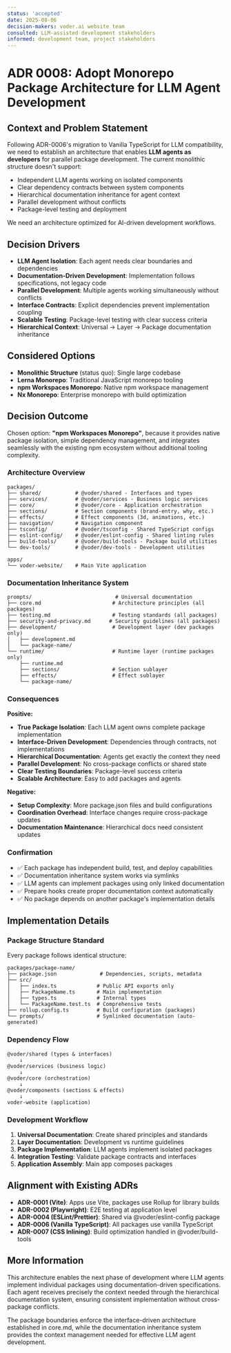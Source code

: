 ```yaml
---
status: 'accepted'
date: 2025-08-06
decision-makers: voder.ai website team
consulted: LLM-assisted development stakeholders
informed: development team, project stakeholders
---
```


# ADR 0008: Adopt Monorepo Package Architecture for LLM Agent Development

## Context and Problem Statement

Following ADR-0006's migration to Vanilla TypeScript for LLM compatibility, we need to establish an architecture that enables **LLM agents as developers** for parallel package development. The current monolithic structure doesn't support:

- Independent LLM agents working on isolated components
- Clear dependency contracts between system components  
- Hierarchical documentation inheritance for agent context
- Parallel development without conflicts
- Package-level testing and deployment

We need an architecture optimized for AI-driven development workflows.

## Decision Drivers

- **LLM Agent Isolation**: Each agent needs clear boundaries and dependencies
- **Documentation-Driven Development**: Implementation follows specifications, not legacy code
- **Parallel Development**: Multiple agents working simultaneously without conflicts
- **Interface Contracts**: Explicit dependencies prevent implementation coupling
- **Scalable Testing**: Package-level testing with clear success criteria
- **Hierarchical Context**: Universal → Layer → Package documentation inheritance

## Considered Options

- **Monolithic Structure** (status quo): Single large codebase
- **Lerna Monorepo**: Traditional JavaScript monorepo tooling
- **npm Workspaces Monorepo**: Native npm workspace management
- **Nx Monorepo**: Enterprise monorepo with build optimization

## Decision Outcome

Chosen option: **"npm Workspaces Monorepo"**, because it provides native package isolation, simple dependency management, and integrates seamlessly with the existing npm ecosystem without additional tooling complexity.

### Architecture Overview

```
packages/
├── shared/           # @voder/shared - Interfaces and types
├── services/         # @voder/services - Business logic services  
├── core/             # @voder/core - Application orchestration
├── sections/         # Section components (brand-entry, why, etc.)
├── effects/          # Effect components (3d, animations, etc.)
├── navigation/       # Navigation component
├── tsconfig/         # @voder/tsconfig - Shared TypeScript configs
├── eslint-config/    # @voder/eslint-config - Shared linting rules
├── build-tools/      # @voder/build-tools - Package build utilities
└── dev-tools/        # @voder/dev-tools - Development utilities

apps/
└── voder-website/    # Main Vite application
```

### Documentation Inheritance System

```
prompts/                           # Universal documentation
├── core.md                       # Architecture principles (all packages)
├── testing.md                    # Testing standards (all packages)
├── security-and-privacy.md      # Security guidelines (all packages)
├── development/                  # Development layer (dev packages only)
│   ├── development.md
│   └── package-name/
└── runtime/                      # Runtime layer (runtime packages only)
    ├── runtime.md
    ├── sections/                 # Section sublayer
    ├── effects/                  # Effect sublayer
    └── package-name/
```

### Consequences

**Positive:**
- **True Package Isolation**: Each LLM agent owns complete package implementation
- **Interface-Driven Development**: Dependencies through contracts, not implementations
- **Hierarchical Documentation**: Agents get exactly the context they need
- **Parallel Development**: No cross-package conflicts or shared state
- **Clear Testing Boundaries**: Package-level success criteria
- **Scalable Architecture**: Easy to add packages and agents

**Negative:**
- **Setup Complexity**: More package.json files and build configurations
- **Coordination Overhead**: Interface changes require cross-package updates
- **Documentation Maintenance**: Hierarchical docs need consistent updates

### Confirmation

- ✅ Each package has independent build, test, and deploy capabilities
- ✅ Documentation inheritance system works via symlinks
- ✅ LLM agents can implement packages using only linked documentation
- ✅ Prepare hooks create proper documentation context automatically
- ✅ No package depends on another package's implementation details

## Implementation Details

### Package Structure Standard
Every package follows identical structure:
```
packages/package-name/
├── package.json              # Dependencies, scripts, metadata
├── src/
│   ├── index.ts             # Public API exports only  
│   ├── PackageName.ts       # Main implementation
│   ├── types.ts             # Internal types
│   └── PackageName.test.ts  # Comprehensive tests
├── rollup.config.ts         # Build configuration (packages)
└── prompts/                 # Symlinked documentation (auto-generated)
```

### Dependency Flow
```
@voder/shared (types & interfaces)
    ↓
@voder/services (business logic)
    ↓  
@voder/core (orchestration)
    ↓
@voder/components (sections & effects)
    ↓
voder-website (application)
```

### Development Workflow
1. **Universal Documentation**: Create shared principles and standards
2. **Layer Documentation**: Development vs runtime guidelines  
3. **Package Implementation**: LLM agents implement isolated packages
4. **Integration Testing**: Validate package contracts and interfaces
5. **Application Assembly**: Main app composes packages

## Alignment with Existing ADRs

- **ADR-0001 (Vite)**: Apps use Vite, packages use Rollup for library builds
- **ADR-0002 (Playwright)**: E2E testing at application level
- **ADR-0004 (ESLint/Prettier)**: Shared via @voder/eslint-config package
- **ADR-0006 (Vanilla TypeScript)**: All packages use vanilla TypeScript
- **ADR-0007 (CSS Inlining)**: Build optimization handled in @voder/build-tools

## More Information

This architecture enables the next phase of development where LLM agents implement individual packages using documentation-driven specifications. Each agent receives precisely the context needed through the hierarchical documentation system, ensuring consistent implementation without cross-package conflicts.

The package boundaries enforce the interface-driven architecture established in core.md, while the documentation inheritance system provides the context management needed for effective LLM agent development.
